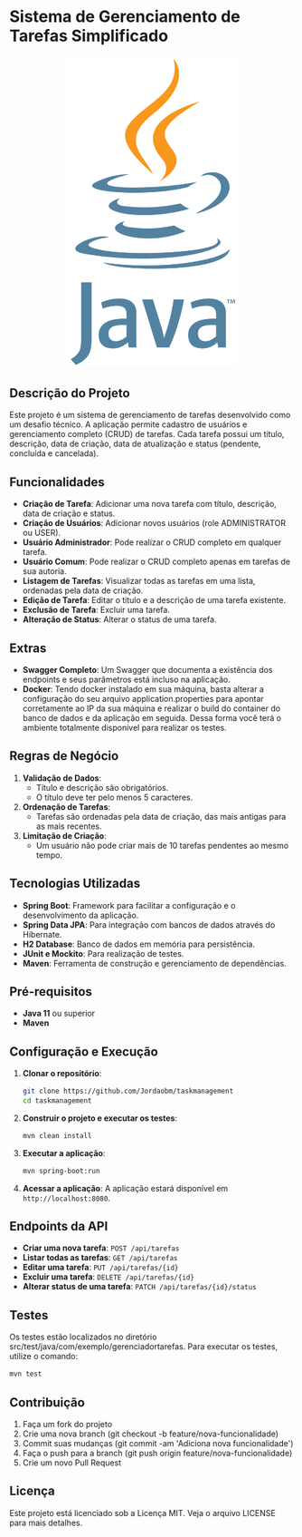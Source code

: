 # Sistema de Gerenciamento de Tarefas Simplificado

<div align="center">
  <img alt="Java" title="Java" src="https://github.com/Jordaobm/taskmanagement/blob/main/doc/java.png" width="300px" />
</div>

## Descrição do Projeto

Este projeto é um sistema de gerenciamento de tarefas desenvolvido como um desafio técnico. A aplicação permite cadastro
de usuários e gerenciamento completo (CRUD) de tarefas. Cada tarefa possui um título, descrição, data de criação, data
de atualização e status (pendente, concluída e cancelada).

## Funcionalidades

- **Criação de Tarefa**: Adicionar uma nova tarefa com título, descrição, data de criação e status.
- **Criação de Usuários**: Adicionar novos usuários (role ADMINISTRATOR ou USER).
- **Usuário Administrador**: Pode realizar o CRUD completo em qualquer tarefa.
- **Usuário Comum**: Pode realizar o CRUD completo apenas em tarefas de sua autoria.
- **Listagem de Tarefas**: Visualizar todas as tarefas em uma lista, ordenadas pela data de criação.
- **Edição de Tarefa**: Editar o título e a descrição de uma tarefa existente.
- **Exclusão de Tarefa**: Excluir uma tarefa.
- **Alteração de Status**: Alterar o status de uma tarefa.

## Extras

- **Swagger Completo**: Um Swagger que documenta a existência dos endpoints e seus parâmetros está incluso na aplicação.
- **Docker**: Tendo docker instalado em sua máquina, basta alterar a configuração do seu arquivo application.properties
  para apontar corretamente ao IP da sua máquina e realizar o build do container do banco de dados e da aplicação em
  seguida. Dessa forma você terá o ambiente totalmente disponível para realizar os testes.

## Regras de Negócio

1. **Validação de Dados**:
    - Título e descrição são obrigatórios.
    - O título deve ter pelo menos 5 caracteres.
2. **Ordenação de Tarefas**:
    - Tarefas são ordenadas pela data de criação, das mais antigas para as mais recentes.
3. **Limitação de Criação**:
    - Um usuário não pode criar mais de 10 tarefas pendentes ao mesmo tempo.

## Tecnologias Utilizadas

- **Spring Boot**: Framework para facilitar a configuração e o desenvolvimento da aplicação.
- **Spring Data JPA**: Para integração com bancos de dados através do Hibernate.
- **H2 Database**: Banco de dados em memória para persistência.
- **JUnit e Mockito**: Para realização de testes.
- **Maven**: Ferramenta de construção e gerenciamento de dependências.

## Pré-requisitos

- **Java 11** ou superior
- **Maven**

## Configuração e Execução

1. **Clonar o repositório**:
    ```bash
    git clone https://github.com/Jordaobm/taskmanagement
    cd taskmanagement
    ```

2. **Construir o projeto e executar os testes**:
    ```bash
    mvn clean install
    ```

3. **Executar a aplicação**:
    ```bash
    mvn spring-boot:run
    ```

4. **Acessar a aplicação**:
   A aplicação estará disponível em `http://localhost:8080`.

## Endpoints da API

- **Criar uma nova tarefa**: `POST /api/tarefas`
- **Listar todas as tarefas**: `GET /api/tarefas`
- **Editar uma tarefa**: `PUT /api/tarefas/{id}`
- **Excluir uma tarefa**: `DELETE /api/tarefas/{id}`
- **Alterar status de uma tarefa**: `PATCH /api/tarefas/{id}/status`

## Testes

Os testes estão localizados no diretório src/test/java/com/exemplo/gerenciadortarefas. Para executar os testes, utilize
o comando:

```bash
mvn test
```

## Contribuição

1. Faça um fork do projeto
2. Crie uma nova branch (git checkout -b feature/nova-funcionalidade)
3. Commit suas mudanças (git commit -am 'Adiciona nova funcionalidade')
4. Faça o push para a branch (git push origin feature/nova-funcionalidade)
5. Crie um novo Pull Request

## Licença

Este projeto está licenciado sob a Licença MIT. Veja o arquivo LICENSE para mais detalhes.




